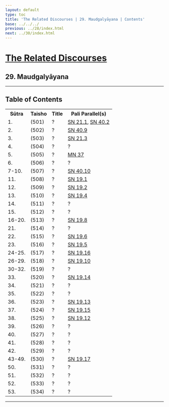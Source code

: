 ```yaml
---
layout: default
type: toc
title: 'The Related Discourses | 29. Maudgalyāyana | Contents'
base: ../../../
previous: ../28/index.html
next: ../30/index.html
---
```


<h1><a href="../index.html">The Related Discourses</a></h1>
<h2>29. Maudgalyāyana</h2>

<hr/>

<h2>Table of Contents</h2>

<table class="ma-toc">
  <th>Sūtra</th>
  <th>Taisho</th>
  <th>Title</th>
  <th>Pali Parallel(s)</th>
  <tr>
    <td>1.</td>
    <td>(501)</td>
    <td><a href="SA29_1.html"></a>?</td>
    <td><a href="https://suttacentral.net/sn21.1" target="_blank">SN 21.1</a>, <a href="https://suttacentral.net/sn40.2" target="_blank">SN 40.2</a></td>
  </tr>
  <tr>
    <td>2.</td>
    <td>(502)</td>
    <td><a href="SA29_2.html"></a>?</td>
    <td><a href="https://suttacentral.net/sn40.9" target="_blank">SN 40.9</a></td>
  </tr>
  <tr>
    <td>3.</td>
    <td>(503)</td>
    <td><a href="SA29_3.html"></a>?</td>
    <td><a href="https://suttacentral.net/sn21.3" target="_blank">SN 21.3</a></td>
  </tr>
  <tr>
    <td>4.</td>
    <td>(504)</td>
    <td><a href="SA29_4.html"></a>?</td>
    <td><a href="https://suttacentral.net/" target="_blank"></a>?</td>
  </tr>
  <tr>
    <td>5.</td>
    <td>(505)</td>
    <td><a href="SA29_5.html"></a>?</td>
    <td><a href="https://suttacentral.net/mn37" target="_blank">MN 37</a><!--EA 19.3--></td>
  </tr>
  <tr>
    <td>6.</td>
    <td>(506)</td>
    <td><a href="SA29_6.html"></a>?</td>
    <td><a href="https://suttacentral.net/" target="_blank"></a>?<!--EA 36.5--></td>
  </tr>
  <tr>
    <td>7-10.</td>
    <td>(507)</td>
    <td><a href="SA29_7.html"></a>?</td>
    <td><a href="https://suttacentral.net/sn40.10" target="_blank">SN 40.10</a></td>
  </tr>
  <tr>
    <td>11.</td>
    <td>(508)</td>
    <td><a href="SA29_11.html"></a>?</td>
    <td><a href="https://suttacentral.net/sn19.1" target="_blank">SN 19.1</a></td>
  </tr>
  <tr>
    <td>12.</td>
    <td>(509)</td>
    <td><a href="SA29_12.html"></a>?</td>
    <td><a href="https://suttacentral.net/sn19.2" target="_blank">SN 19.2</a></td>
  </tr>
  <tr>
    <td>13.</td>
    <td>(510)</td>
    <td><a href="SA29_13.html"></a>?</td>
    <td><a href="https://suttacentral.net/sn19.4" target="_blank">SN 19.4</a></td>
  </tr>
  <tr>
    <td>14.</td>
    <td>(511)</td>
    <td><a href="SA29_14.html"></a>?</td>
    <td><a href="https://suttacentral.net/" target="_blank"></a>?</td>
  </tr>
  <tr>
    <td>15.</td>
    <td>(512)</td>
    <td><a href="SA29_15.html"></a>?</td>
    <td><a href="https://suttacentral.net/" target="_blank"></a>?</td>
  </tr>
  <tr>
    <td>16-20.</td>
    <td>(513)</td>
    <td><a href="SA29_16.html"></a>?</td>
    <td><a href="https://suttacentral.net/sn19.8" target="_blank">SN 19.8</a></td>
  </tr>
  <tr>
    <td>21.</td>
    <td>(514)</td>
    <td><a href="SA29_21.html"></a>?</td>
    <td><a href="https://suttacentral.net/" target="_blank"></a>?</td>
  </tr>
  <tr>
    <td>22.</td>
    <td>(515)</td>
    <td><a href="SA29_22.html"></a>?</td>
    <td><a href="https://suttacentral.net/sn19.6" target="_blank">SN 19.6</a></td>
  </tr>
  <tr>
    <td>23.</td>
    <td>(516)</td>
    <td><a href="SA29_23.html"></a>?</td>
    <td><a href="https://suttacentral.net/sn19.5" target="_blank">SN 19.5</a></td>
  </tr>
  <tr>
    <td>24-25.</td>
    <td>(517)</td>
    <td><a href="SA29_24.html"></a>?</td>
    <td><a href="https://suttacentral.net/sn19.16" target="_blank">SN 19.16</a></td>
  </tr>
  <tr>
    <td>26-29.</td>
    <td>(518)</td>
    <td><a href="SA29_26.html"></a>?</td>
    <td><a href="https://suttacentral.net/sn19.10" target="_blank">SN 19.10</a></td>
  </tr>
  <tr>
    <td>30-32.</td>
    <td>(519)</td>
    <td><a href="SA29_30.html"></a>?</td>
    <td><a href="https://suttacentral.net/" target="_blank"></a>?</td>
  </tr>
  <tr>
    <td>33.</td>
    <td>(520)</td>
    <td><a href="SA29_33.html"></a>?</td>
    <td><a href="https://suttacentral.net/sn19.14" target="_blank">SN 19.14</a></td>
  </tr>
  <tr>
    <td>34.</td>
    <td>(521)</td>
    <td><a href="SA29_34.html"></a>?</td>
    <td><a href="https://suttacentral.net/" target="_blank"></a>?</td>
  </tr>
  <tr>
    <td>35.</td>
    <td>(522)</td>
    <td><a href="SA29_35.html"></a>?</td>
    <td><a href="https://suttacentral.net/" target="_blank"></a>?</td>
  </tr>
  <tr>
    <td>36.</td>
    <td>(523)</td>
    <td><a href="SA29_36.html"></a>?</td>
    <td><a href="https://suttacentral.net/sn19.13" target="_blank">SN 19.13</a></td>
  </tr>
  <tr>
    <td>37.</td>
    <td>(524)</td>
    <td><a href="SA29_37.html"></a>?</td>
    <td><a href="https://suttacentral.net/sn19.15" target="_blank">SN 19.15</a></td>
  </tr>
  <tr>
    <td>38.</td>
    <td>(525)</td>
    <td><a href="SA29_38.html"></a>?</td>
    <td><a href="https://suttacentral.net/sn19.12" target="_blank">SN 19.12</a></td>
  </tr>
  <tr>
    <td>39.</td>
    <td>(526)</td>
    <td><a href="SA29_39.html"></a>?</td>
    <td><a href="https://suttacentral.net/" target="_blank"></a>?</td>
  </tr>
  <tr>
    <td>40.</td>
    <td>(527)</td>
    <td><a href="SA29_40.html"></a>?</td>
    <td><a href="https://suttacentral.net/" target="_blank"></a>?</td>
  </tr>
  <tr>
    <td>41.</td>
    <td>(528)</td>
    <td><a href="SA29_41.html"></a>?</td>
    <td><a href="https://suttacentral.net/" target="_blank"></a>?</td>
  </tr>
  <tr>
    <td>42.</td>
    <td>(529)</td>
    <td><a href="SA29_42.html"></a>?</td>
    <td><a href="https://suttacentral.net/" target="_blank"></a>?</td>
  </tr>
  <tr>
    <td>43-49.</td>
    <td>(530)</td>
    <td><a href="SA29_43.html"></a>?</td>
    <td><a href="https://suttacentral.net/sn19.17" target="_blank">SN 19.17</a></td>
  </tr>
  <tr>
    <td>50.</td>
    <td>(531)</td>
    <td><a href="SA29_50.html"></a>?</td>
    <td><a href="https://suttacentral.net/" target="_blank"></a>?</td>
  </tr>
  <tr>
    <td>51.</td>
    <td>(532)</td>
    <td><a href="SA29_51.html"></a>?</td>
    <td><a href="https://suttacentral.net/" target="_blank"></a>?</td>
  </tr>
  <tr>
    <td>52.</td>
    <td>(533)</td>
    <td><a href="SA29_52.html"></a>?</td>
    <td><a href="https://suttacentral.net/" target="_blank"></a>?</td>
  </tr>
  <tr>
    <td>53.</td>
    <td>(534)</td>
    <td><a href="SA29_53.html"></a>?</td>
    <td><a href="https://suttacentral.net/" target="_blank"></a>?</td>
  </tr>
</table>

<hr/>